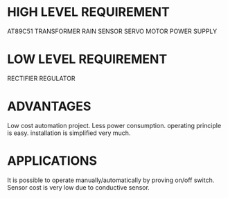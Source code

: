 # HIGH LEVEL REQUIREMENT
AT89C51
TRANSFORMER
RAIN SENSOR
SERVO MOTOR
POWER SUPPLY

# LOW LEVEL REQUIREMENT
RECTIFIER
REGULATOR

# ADVANTAGES
Low cost automation project.
Less power consumption.
operating principle is easy.
installation is simplified very much.

# APPLICATIONS
It is possible to operate manually/automatically by proving on/off switch.
Sensor cost is very low due to conductive sensor.
